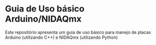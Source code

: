# Guia de Uso básico Arduino/NIDAQmx

Este repositório apresenta um guia de uso básico para manejo de placas Arduino (utilizando C++) e 
NIDAQmx (utilizando Python)
